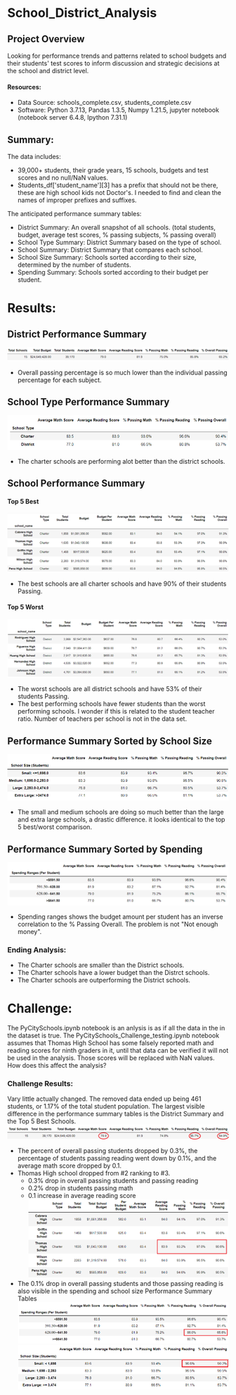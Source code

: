 # School_District_Analysis

## Project Overview
Looking for performance trends and patterns related to school budgets and their students' test scores to inform discussion and strategic decisions at the school and district level. 

#### Resources:
 - Data Source: schools_complete.csv, students_complete.csv
 - Software: Python 3.7.13, Pandas 1.3.5, Numpy 1.21.5, jupyter notebook (notebook server 6.4.8, Ipython 7.31.1)

## Summary:
The data includes:
  - 39,000+ students, their grade years, 15 schools, budgets and test scores and no null/NaN values.
  - Students_df['student_name'][3] has a prefix that should not be there, these are high school kids not Doctor's. I needed to find and clean the names of improper prefixes and suffixes.

The anticipated performance summary tables:  
  - District Summary: An overall snapshot of all schools. (total students, budget, average test scores, % passing subjects, % passing overall)
  - School Type Summary: District Summary based on the type of school.
  - School Summary: District Summary that compares each school.
  - School Size Summary: Schools sorted according to their size, determined by the number of students.
  - Spending Summary: Schools sorted according to their budget per student.

# Results:
## District Performance Summary
![District Summary](/Resources/initial_district_summary.png)

 - Overall passing percentage is so much lower than the individual passing percentage for each subject.

## School Type Performance Summary
![Sorted by School Type](/Resources/initial_school_type_summary.png)
 - The charter schools are performing alot better than the district schools.

## School Performance Summary
#### Top 5 Best
![Top 5 best](/Resources/initial_top5_best_summary.png)
 - The best schools are all charter schools and have 90% of their students Passing.
#### Top 5 Worst
![Top 5 worst](/Resources/initial_top5_worst_summary.png) 
 - The worst schools are all district schools and have 53% of their students Passing.
 - The best performing schools have fewer students than the worst performing schools. I wonder if this is related to the student teacher ratio. Number of teachers per school is not in the data set.

## Performance Summary Sorted by School Size 
![Sorted by school size](/Resources/initial_school_size_summary.png)
 - The small and medium schools are doing so much better than the large and extra large schools, a drastic difference. it looks identical to the top 5 best/worst comparison.

## Performance Summary Sorted by Spending
![Sorted by spending per student](/Resources/initial_spending_summary.png)
 - Spending ranges shows the budget amount per student has an inverse correlation to the % Passing Overall. The problem is not "Not enough money".

### Ending Analysis:
 - The Charter schools are smaller than the District schools.
 - The Charter schools have a lower budget than the Distrct schools. 
 - The Charter schools are outperforming the District schools. 

# Challenge:
The PyCitySchools.ipynb notebook is an anlysis is as if all the data in the in the dataset is true. The PyCitySchools_Challenge_testing.ipynb notebook assumes that Thomas High School has some falsely reported math and reading scores for ninth graders in it, until that data can be verified it will not be used in the analysis. Those scores will be replaced with NaN values. How does this affect the analysis?

### Challenge Results:
Vary little actually changed. The removed data ended up being 461 students, or 1.17% of the total student population. The largest visible difference in the performance summary tables is the District Summary and the Top 5 Best Schools. 
![New District Summary](/Resources/challenge_district_summary.png)
 - The percent of overall passing students dropped by 0.3%, the percentage of students passing reading went down by 0.1%, and the average math score dropped by 0.1.
 - Thomas High school dropped from #2 ranking to #3.
   - 0.3% drop in overall passing students and passing reading
   - 0.2% drop in students passing math
   - 0.1 increase in average reading score
![Top 5 Best Schools](/Resources/challenge_top5_best_summary.png)
 - The 0.1% drop in overall passing students and those passing reading is also visible in the spending and school size Performance Summary Tables 
![New Spending Performance Summary](/Resources/challenge_spending_summary.png)
![New School Size Performance Summary](/Resources/challenge_school_size_summary.png)
